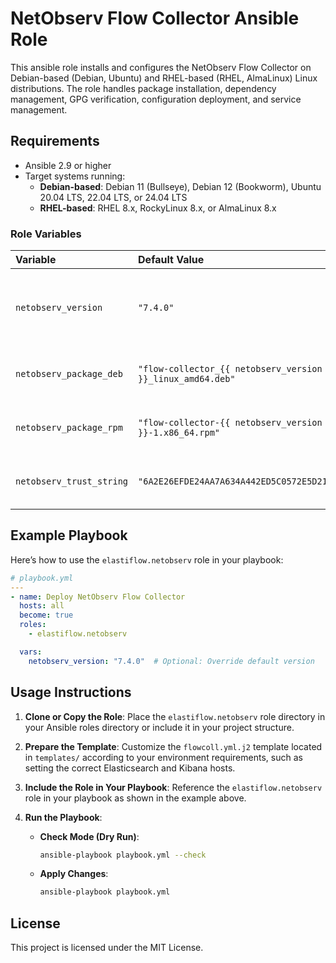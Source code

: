 # NetObserv Flow Collector Ansible Role

This ansible role installs and configures the NetObserv Flow Collector on Debian-based (Debian, Ubuntu) and RHEL-based (RHEL, AlmaLinux) Linux distributions. The role handles package installation, dependency management, GPG verification, configuration deployment, and service management.

## Requirements

- Ansible 2.9 or higher
- Target systems running:
  - **Debian-based**: Debian 11 (Bullseye), Debian 12 (Bookworm), Ubuntu 20.04 LTS, 22.04 LTS, or 24.04 LTS
  - **RHEL-based**: RHEL 8.x, RockyLinux 8.x, or AlmaLinux 8.x

### Role Variables

| Variable                 | Default Value                                              | Description                                         |
|:-------------------------|:-----------------------------------------------------------|:----------------------------------------------------|
| `netobserv_version`      | `"7.4.0"`                                                  | The default version of the NetObserv Flow Collector |
| `netobserv_package_deb`  | `"flow-collector_{{ netobserv_version }}_linux_amd64.deb"` | The Debian package filename for NetObserv           |
| `netobserv_package_rpm`  | `"flow-collector-{{ netobserv_version }}-1.x86_64.rpm"`    | The RPM package filename for NetObserv              |
| `netobserv_trust_string` | `"6A2E26EFDE24AA7A634A442ED5C0572E5D212F6B:6:"`            | GPG key trust string to set key trust level         |

## Example Playbook

Here’s how to use the `elastiflow.netobserv` role in your playbook:

```yaml
# playbook.yml
---
- name: Deploy NetObserv Flow Collector
  hosts: all
  become: true
  roles:
    - elastiflow.netobserv

  vars:
    netobserv_version: "7.4.0"  # Optional: Override default version
```

## Usage Instructions

1. **Clone or Copy the Role**: Place the `elastiflow.netobserv` role directory in your Ansible roles directory or include it in your project structure.

2. **Prepare the Template**: Customize the `flowcoll.yml.j2` template located in `templates/` according to your environment requirements, such as setting the correct Elasticsearch and Kibana hosts.

3. **Include the Role in Your Playbook**: Reference the `elastiflow.netobserv` role in your playbook as shown in the example above.

4. **Run the Playbook**:
   - **Check Mode (Dry Run)**:

     ```bash
     ansible-playbook playbook.yml --check
     ```

   - **Apply Changes**:

     ```bash
     ansible-playbook playbook.yml
     ```

## License

This project is licensed under the MIT License.
